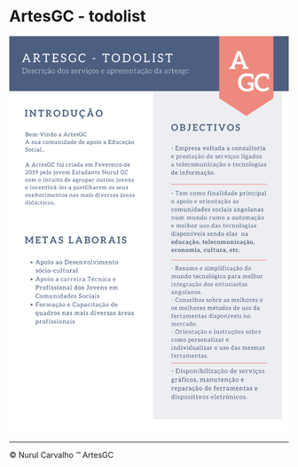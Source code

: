 # ArtesGC - todolist

![todo-list](../artesgc%20todolist%20(1).png)

---
&copy; Nurul Carvalho
&trade; ArtesGC
